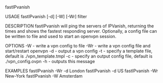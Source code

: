 fastIPvanish

USAGE
    fastIPvanish [-d] [-W] [-Wr] filter

DESCRIPTION
    fastIPvanish will ping the servers of IPVanish, returning the times
    and shows the fastest responding server. Optionally, a config file
    can be written to file and used to start an openvpn session.

OPTIONS
    -W    - write a vpn config to file
    -Wr   - write a vpn config file and start/restart openvpn
    -d    - output a vpn config
    -t    - specify a template file, default is ./vpn_template.tmpl
    -c    - specify an output config file, default is ./vpn_config.ovpn
    -h    - outputs this message

EXAMPLES
    fastIPvanish -Wr -d London
    fastIPvanish -d US
    fastIPvanish -Wr New-York
    fastIPvanish -W Amsterdam
